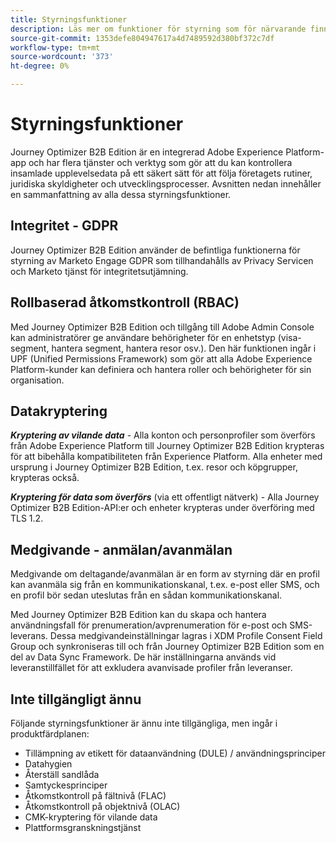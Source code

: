 ```yaml
---
title: Styrningsfunktioner
description: Läs mer om funktioner för styrning som för närvarande finns i Journey Optimizer B2B Edition.
source-git-commit: 1353defe804947617a4d7489592d380bf372c7df
workflow-type: tm+mt
source-wordcount: '373'
ht-degree: 0%

---
```


# Styrningsfunktioner

Journey Optimizer B2B Edition är en integrerad Adobe Experience Platform-app och har flera tjänster och verktyg som gör att du kan kontrollera insamlade upplevelsedata på ett säkert sätt för att följa företagets rutiner, juridiska skyldigheter och utvecklingsprocesser. Avsnitten nedan innehåller en sammanfattning av alla dessa styrningsfunktioner.

## Integritet - GDPR

Journey Optimizer B2B Edition använder de befintliga funktionerna för styrning av Marketo Engage GDPR som tillhandahålls av Privacy Servicen och Marketo tjänst för integritetsutjämning.

## Rollbaserad åtkomstkontroll (RBAC)

Med Journey Optimizer B2B Edition och tillgång till Adobe Admin Console kan administratörer ge användare behörigheter för en enhetstyp (visa-segment, hantera segment, hantera resor osv.). Den här funktionen ingår i UPF (Unified Permissions Framework) som gör att alla Adobe Experience Platform-kunder kan definiera och hantera roller och behörigheter för sin organisation.

## Datakryptering

**_Kryptering av vilande data_** - Alla konton och personprofiler som överförs från Adobe Experience Platform till Journey Optimizer B2B Edition krypteras för att bibehålla kompatibiliteten från Experience Platform. Alla enheter med ursprung i Journey Optimizer B2B Edition, t.ex. resor och köpgrupper, krypteras också.

**_Kryptering för data som överförs_** (via ett offentligt nätverk) - Alla Journey Optimizer B2B Edition-API:er och enheter krypteras under överföring med TLS 1.2.

## Medgivande - anmälan/avanmälan

Medgivande om deltagande/avanmälan är en form av styrning där en profil kan avanmäla sig från en kommunikationskanal, t.ex. e-post eller SMS, och en profil bör sedan uteslutas från en sådan kommunikationskanal.

Med Journey Optimizer B2B Edition kan du skapa och hantera användningsfall för prenumeration/avprenumeration för e-post och SMS-leverans. Dessa medgivandeinställningar lagras i XDM Profile Consent Field Group och synkroniseras till och från Journey Optimizer B2B Edition som en del av Data Sync Framework. De här inställningarna används vid leveranstillfället för att exkludera avanvisade profiler från leveranser.

## Inte tillgängligt ännu

Följande styrningsfunktioner är ännu inte tillgängliga, men ingår i produktfärdplanen:

* Tillämpning av etikett för dataanvändning (DULE) / användningsprinciper
* Datahygien
* Återställ sandlåda
* Samtyckesprinciper
* Åtkomstkontroll på fältnivå (FLAC)
* Åtkomstkontroll på objektnivå (OLAC)
* CMK-kryptering för vilande data
* Plattformsgranskningstjänst
